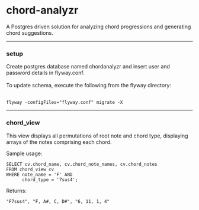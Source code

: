 # chord-analyzr

A Postgres driven solution for analyzing chord progressions and generating chord suggestions. 


<hr>
<h3>setup</h3> 
Create postgres database named chordanalyzr and insert user and password details in flyway.conf. 
<br>
<br>
To update schema, execute the following from the flyway directory:
<br>
<br>

```
flyway -configFiles="flyway.conf" migrate -X
```


<hr>
<h3>chord_view</h3> 

This view displays all permutations of root note and chord type, displaying arrays of the notes comprising each chord. 

Sample usage: 

```
SELECT cv.chord_name, cv.chord_note_names, cv.chord_notes
FROM chord_view cv
WHERE note_name = 'F' AND 
      chord_type = '7sus4';
```
Returns:
```
"F7sus4", "F, A#, C, D#", "6, 11, 1, 4"
```
